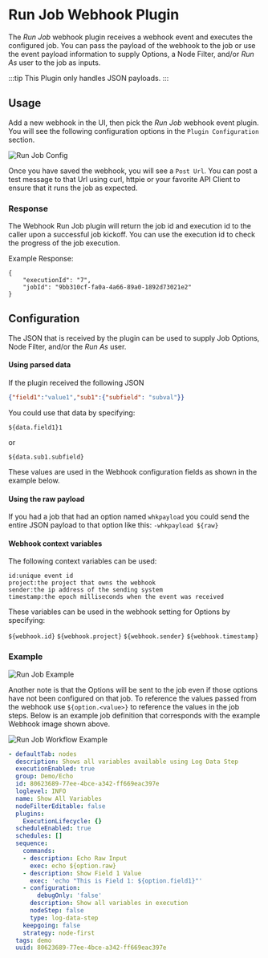 # Run Job Webhook Plugin

The *Run Job* webhook plugin receives a webhook event and executes the configured job.
You can pass the payload of the webhook to the job or use the event payload information
to supply Options, a Node Filter, and/or *Run As* user to the job as inputs.

:::tip
This Plugin only handles JSON payloads.
:::

## Usage

Add a new webhook in the UI, then pick the *Run Job* webhook event plugin.  
You will see the following configuration options in the `Plugin Configuration` section.

![Run Job Config](~@assets/img/webhook-run-job-plugin.png)

Once you have saved the webhook, you will see a `Post Url`. You can post a test message to
that Url using curl, httpie or your favorite API Client to ensure that it runs the job as expected.

### Response

The Webhook Run Job plugin will return the job id and execution id to the caller upon a successful job kickoff.
You can use the execution id to check the progress of the job execution.

Example Response:
```
{
    "executionId": "7",
    "jobId": "9bb310cf-fa0a-4a66-89a0-1892d73021e2"
}
```

## Configuration

The JSON that is received by the plugin can be used to supply Job Options, Node Filter, and/or the *Run As* user.

#### Using parsed data

If the plugin received the following JSON
```json
{"field1":"value1","sub1":{"subfield": "subval"}}
```

You could use that data by specifying:

`${data.field1}1`

or

`${data.sub1.subfield}`

These values are used in the Webhook configuration fields as shown in the example below.

#### Using the raw payload

If you had a job that had an option named `whkpayload` you could send the entire JSON
payload to that option like this:
`-whkpayload ${raw}`

#### Webhook context variables

The following context variables can be used:

```properties
id:unique event id
project:the project that owns the webhook
sender:the ip address of the sending system
timestamp:the epoch milliseconds when the event was received
```

These variables can be used in the webhook setting for Options by specifying:

`${webhook.id}`
`${webhook.project}`
`${webhook.sender}`
`${webhook.timestamp}`

### Example

![Run Job Example](~@assets/img/webhook-run-job-example.png)

Another note is that the Options will be sent to the job even if those options have not been configured on that job.  To reference the values passed from the webhook use `${option.<value>}` to reference the values in the job steps.  Below is an example job definition that corresponds with the example Webhook image shown above.

![Run Job Workflow Example](~@assets/img/webhook-run-job-examplejob.png)

```yaml
- defaultTab: nodes
  description: Shows all variables available using Log Data Step
  executionEnabled: true
  group: Demo/Echo
  id: 80623689-77ee-4bce-a342-ff669eac397e
  loglevel: INFO
  name: Show All Variables
  nodeFilterEditable: false
  plugins:
    ExecutionLifecycle: {}
  scheduleEnabled: true
  schedules: []
  sequence:
    commands:
    - description: Echo Raw Input
      exec: echo ${option.raw}
    - description: Show Field 1 Value
      exec: 'echo "This is Field 1: ${option.field1}"'
    - configuration:
        debugOnly: 'false'
      description: Show all variables in execution
      nodeStep: false
      type: log-data-step
    keepgoing: false
    strategy: node-first
  tags: demo
  uuid: 80623689-77ee-4bce-a342-ff669eac397e
```
